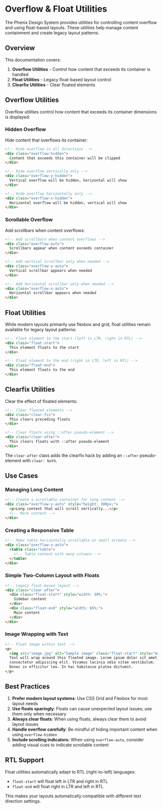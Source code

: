 # Overflow & Float Utilities

The Phenix Design System provides utilities for controlling content overflow and using float-based layouts. These utilities help manage content containment and create legacy layout patterns.

## Overview

This documentation covers:

1. **Overflow Utilities** - Control how content that exceeds its container is handled
2. **Float Utilities** - Legacy float-based layout control
3. **Clearfix Utilities** - Clear floated elements

## Overflow Utilities

Overflow utilities control how content that exceeds its container dimensions is displayed:

### Hidden Overflow

Hide content that overflows its container:

```html
<!-- Hide overflow in all directions -->
<div class="overflow-hidden">
  Content that exceeds this container will be clipped
</div>

<!-- Hide overflow vertically only -->
<div class="overflow-y-hidden">
  Vertical overflow will be hidden, horizontal will show
</div>

<!-- Hide overflow horizontally only -->
<div class="overflow-x-hidden">
  Horizontal overflow will be hidden, vertical will show
</div>
```

### Scrollable Overflow

Add scrollbars when content overflows:

```html
<!-- Add scrollbars when content overflows -->
<div class="overflow-auto">
  Scrollbars appear when content exceeds container
</div>

<!-- Add vertical scrollbar only when needed -->
<div class="overflow-y-auto">
  Vertical scrollbar appears when needed
</div>

<!-- Add horizontal scrollbar only when needed -->
<div class="overflow-x-auto">
  Horizontal scrollbar appears when needed
</div>
```

## Float Utilities

While modern layouts primarily use flexbox and grid, float utilities remain available for legacy layout patterns:

```html
<!-- Float element to the start (left in LTR, right in RTL) -->
<div class="float-start">
  This element floats to the start
</div>

<!-- Float element to the end (right in LTR, left in RTL) -->
<div class="float-end">
  This element floats to the end
</div>
```

## Clearfix Utilities

Clear the effect of floated elements:

```html
<!-- Clear floated elements -->
<div class="clear-fix">
  This clears preceding floats
</div>

<!-- Clear floats using ::after pseudo-element -->
<div class="clear-after">
  This clears floats with ::after pseudo-element
</div>
```

The `clear-after` class adds the clearfix hack by adding an `::after` pseudo-element with `clear: both`.

## Use Cases

### Managing Long Content

```html
<!-- Create a scrollable container for long content -->
<div class="overflow-y-auto" style="height: 300px;">
  <p>Long content that will scroll vertically...</p>
  <!-- More content -->
</div>
```

### Creating a Responsive Table

```html
<!-- Make table horizontally scrollable on small screens -->
<div class="overflow-x-auto">
  <table class="table">
    <!-- Table content with many columns -->
  </table>
</div>
```

### Simple Two-Column Layout with Floats

```html
<!-- Legacy float-based layout -->
<div class="clear-after">
  <div class="float-start" style="width: 30%;">
    Sidebar content
  </div>
  <div class="float-end" style="width: 65%;">
    Main content
  </div>
</div>
```

### Image Wrapping with Text

```html
<!-- Float image within text -->
<p>
  <img src="image.jpg" alt="Sample image" class="float-start" style="margin-right: 15px;">
  Text will wrap around this floated image. Lorem ipsum dolor sit amet,
  consectetur adipiscing elit. Vivamus lacinia odio vitae vestibulum.
  Donec in efficitur leo. In hac habitasse platea dictumst.
</p>
```

## Best Practices

1. **Prefer modern layout systems**: Use CSS Grid and Flexbox for most layout needs
2. **Use floats sparingly**: Floats can cause unexpected layout issues; use them only when necessary
3. **Always clear floats**: When using floats, always clear them to avoid layout issues
4. **Handle overflow carefully**: Be mindful of hiding important content when using `overflow-hidden`
5. **Include scrolling indicators**: When using `overflow-auto`, consider adding visual cues to indicate scrollable content

## RTL Support

Float utilities automatically adapt to RTL (right-to-left) languages:

- `float-start` will float left in LTR and right in RTL
- `float-end` will float right in LTR and left in RTL

This makes your layouts automatically compatible with different text direction settings. 